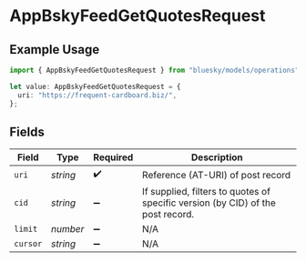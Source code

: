 # AppBskyFeedGetQuotesRequest

## Example Usage

```typescript
import { AppBskyFeedGetQuotesRequest } from "bluesky/models/operations";

let value: AppBskyFeedGetQuotesRequest = {
  uri: "https://frequent-cardboard.biz/",
};
```

## Fields

| Field                                                                           | Type                                                                            | Required                                                                        | Description                                                                     |
| ------------------------------------------------------------------------------- | ------------------------------------------------------------------------------- | ------------------------------------------------------------------------------- | ------------------------------------------------------------------------------- |
| `uri`                                                                           | *string*                                                                        | :heavy_check_mark:                                                              | Reference (AT-URI) of post record                                               |
| `cid`                                                                           | *string*                                                                        | :heavy_minus_sign:                                                              | If supplied, filters to quotes of specific version (by CID) of the post record. |
| `limit`                                                                         | *number*                                                                        | :heavy_minus_sign:                                                              | N/A                                                                             |
| `cursor`                                                                        | *string*                                                                        | :heavy_minus_sign:                                                              | N/A                                                                             |